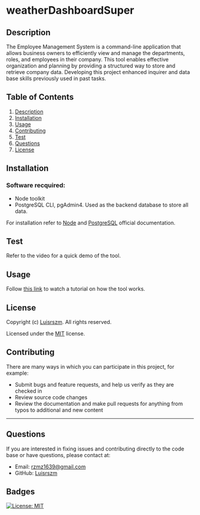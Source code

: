 # weatherDashboardSuper

## Description

The Employee Management System is a command-line application that allows business owners to efficiently view and manage the departments, roles, and employees in their company. This tool enables effective organization and planning by providing a structured way to store and retrieve company data. Developing this project enhanced inquirer and data base skills previously used in past tasks.

## Table of Contents

1. [Description](#description)
2. [Installation](#installation)
3. [Usage](#usage)
4. [Contributing](#contributing)
6. [Test](#test)
7. [Questions](#questions)
8. [License](#license)

## Installation

### Software recquired:
- Node toolkit
- PostgreSQL CLI, pgAdmin4. Used as the backend database to store all data.

For installation refer to [Node](https://nodejs.org/en/download/) and [PostgreSQL](https://www.postgresql.org/download/) official documentation.

## Test

Refer to the video for a quick demo of the tool.

## Usage

Follow [this link](#) to watch a tutorial on how the tool works.

## License

Copyright (c) [Luisrszm](https://github.com/Luisrszm). All rights reserved.

Licensed under the [MIT](https://choosealicense.com/licenses/mit/) license.

## Contributing

There are many ways in which you can participate in this project, for example:

- Submit bugs and feature requests, and help us verify as they are checked in
- Review source code changes
- Review the documentation and make pull requests for anything from typos to additional and new content

---

## Questions

If you are interested in fixing issues and contributing directly to the code base or have questions, please contact at:
- Email: rzmz1639@gmail.com
- GitHub: [Luisrszm](https://github.com/Luisrszm)

## Badges

[![License: MIT](https://img.shields.io/badge/License-MIT-yellow.svg)](https://opensource.org/licenses/MIT)

